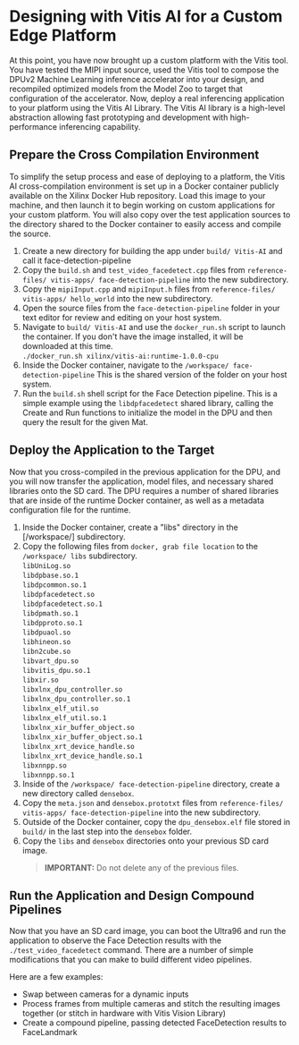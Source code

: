 # Designing with Vitis AI for a Custom Edge Platform

At this point, you have now brought up a custom platform with the Vitis tool. You have tested the MIPI input source, used the Vitis tool to compose the DPUv2 Machine Learning inference accelerator into your design, and recompiled optimized models from the Model Zoo to target that configuration of the accelerator. Now, deploy a real inferencing application to your platform using the Vitis AI Library. The Vitis AI library is a high-level abstraction allowing fast prototyping and development with high-performance inferencing capability.

## Prepare the Cross Compilation Environment

To simplify the setup process and ease of deploying to a platform, the Vitis AI cross-compilation environment is set up in a Docker container publicly available on the Xilinx Docker Hub repository. Load this image to your machine, and then launch it to begin working on custom applications for your custom platform. You will also copy over the test application sources to the directory shared to the Docker container to easily access and compile the source.

1. Create a new directory for building the app under `build/ Vitis-AI` and call it face-detection-pipeline
1. Copy the `build.sh` and `test_video_facedetect.cpp` files from `reference-files/ vitis-apps/ face-detection-pipeline` into the new subdirectory.
1. Copy the `mipiInput.cpp` and `mipiInput.h` files from `reference-files/ vitis-apps/ hello_world` into the new subdirectory.
1. Open the source files from the `face-detection-pipeline` folder in your text editor for review and editing on your host system.
1. Navigate to `build/ Vitis-AI` and use the `docker_run.sh` script to launch the container. If you don't have the image installed, it will be downloaded at this time.\
  `./docker_run.sh xilinx/vitis-ai:runtime-1.0.0-cpu`
1. Inside the Docker container, navigate to the `/workspace/ face-detection-pipeline` This is the shared version of the folder on your host system.
1. Run the `build.sh` shell script for the Face Detection pipeline. This is a simple example using the `libdpfacedetect` shared library, calling the Create and Run functions to initialize the model in the DPU and then query the result for the given Mat.

## Deploy the Application to the Target

Now that you cross-compiled in the previous application for the DPU, and you will now transfer the application, model files, and necessary shared libraries onto the SD card. The DPU requires a number of shared libraries that are inside of the runtime Docker container, as well as a metadata configuration file for the runtime.

1. Inside the Docker container, create a "libs" directory in the [/workspace/] subdirectory.
1. Copy the following files from `docker, grab file location` to the `/workspace/ libs` subdirectory.\
`libUniLog.so`\
`libdpbase.so.1`\
`libdpcommon.so.1`\
`libdpfacedetect.so`\
`libdpfacedetect.so.1`\
`libdpmath.so.1`\
`libdpproto.so.1`\
`libdpuaol.so`\
`libhineon.so`\
`libn2cube.so`\
`libvart_dpu.so`\
`libvitis_dpu.so.1`\
`libxir.so`\
`libxlnx_dpu_controller.so`\
`libxlnx_dpu_controller.so.1`\
`libxlnx_elf_util.so`\
`libxlnx_elf_util.so.1`\
`libxlnx_xir_buffer_object.so`\
`libxlnx_xir_buffer_object.so.1`\
`libxlnx_xrt_device_handle.so`\
`libxlnx_xrt_device_handle.so.1`\
`libxnnpp.so`\
`libxnnpp.so.1`
1. Inside of the `/workspace/ face-detection-pipeline` directory, create a new directory called `densebox`.
1. Copy the `meta.json` and `densebox.prototxt` files from `reference-files/ vitis-apps/ face-detection-pipeline` into the new subdirectory.
1. Outside of the Docker container, copy the `dpu_densebox.elf` file stored in `build/` in the last step into the `densebox` folder.
1. Copy the `libs` and `densebox` directories onto your previous SD card image.
   >**IMPORTANT:** Do not delete any of the previous files.

## Run the Application and Design Compound Pipelines

Now that you have an SD card image, you can boot the Ultra96 and run the application to observe the Face Detection results with the  `./test_video_facedetect` command. There are a number of simple modifications that you can make to build different video pipelines.

Here are a few examples:

* Swap between cameras for a dynamic inputs
* Process frames from multiple cameras and stitch the resulting images together (or stitch in hardware with Vitis Vision Library)
* Create a compound pipeline, passing detected FaceDetection results to FaceLandmark
